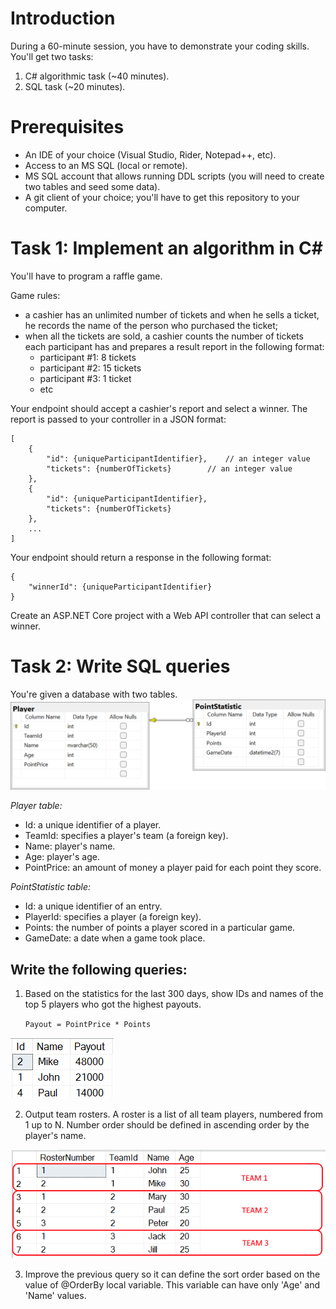 # Introduction
During a 60-minute session, you have to demonstrate your coding skills.
You'll get two tasks:
1. C# algorithmic task (~40 minutes).
2. SQL task (~20 minutes).

# Prerequisites
- An IDE of your choice (Visual Studio, Rider, Notepad++, etc).
- Access to an MS SQL (local or remote).
- MS SQL account that allows running DDL scripts (you will need to create two tables and seed some data).
- A git client of your choice; you'll have to get this repository to your computer.


# Task 1: Implement an algorithm in C#
You'll have to program a raffle game.

Game rules:
- a cashier has an unlimited number of tickets and when he sells a ticket, he records the name of the person who purchased the ticket; 
- when all the tickets are sold, a cashier counts the number of tickets each participant has and prepares a result report in the following format:
  - participant #1: 8 tickets
  - participant #2: 15 tickets
  - participant #3: 1 ticket
  - etc


Your endpoint should accept a cashier's report and select a winner.
The report is passed to your controller in a JSON format:
```json5
[
    {
        "id": {uniqueParticipantIdentifier},   	// an integer value
        "tickets": {numberOfTickets}		// an integer value
    },
    {
        "id": {uniqueParticipantIdentifier},
        "tickets": {numberOfTickets}
    },
	...
]
```

Your endpoint should return a response in the following format:

```json5
{
	"winnerId": {uniqueParticipantIdentifier}
}
```

Create an ASP.NET Core project with a Web API controller that can select a winner.

# Task 2: Write SQL queries
You're given a database with two tables.
![DB Schema](DB_schema_v2.png)

_Player table:_
- Id: a unique identifier of a player.
- TeamId: specifies a player's team (a foreign key).
- Name: player's name.
- Age: player's age.
- PointPrice: an amount of money a player paid for each point they score.

_PointStatistic table:_
- Id: a unique identifier of an entry.
- PlayerId: specifies a player (a foreign key).
- Points: the number of points a player scored in a particular game.
- GameDate: a date when a game took place.

## Write the following queries:
1. Based on the statistics for the last 300 days, show IDs and names of the top 5 players who got the highest payouts.

   `Payout = PointPrice * Points`

![Top 3 players](TopPlayers.png)


2. Output team rosters. A roster is a list of all team players, numbered from 1 up to N. Number order should be defined in ascending order by the player's name.

![Roster example](Roster_v2.png)


3. Improve the previous query so it can define the sort order based on the value of @OrderBy local variable. This variable can have only 'Age' and 'Name' values.
